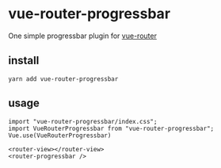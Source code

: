 # vue-router-progressbar
One simple progressbar plugin for [vue-router](https://github.com/vuejs/vue-router)

## install

```
yarn add vue-router-progressbar
```

## usage

```
import "vue-router-progressbar/index.css";
import VueRouterProgressbar from "vue-router-progressbar";
Vue.use(VueRouterProgressbar)
```

```
<router-view></router-view>
<router-progressbar />
```
